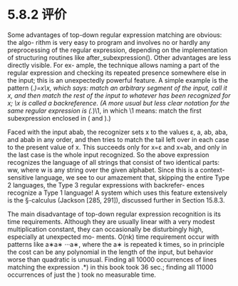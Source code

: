 # 5.8.2 评价

Some advantages of top-down regular expression matching are obvious: the algo- rithm is very easy to program and involves no or hardly any preprocessing of the regular expression, depending on the implementation of structuring routines like after_subexpression(). Other advantages are less directly visible. For ex- ample, the technique allows naming a part of the regular expression and checking its repeated presence somewhere else in the input; this is an unexpectedly powerful feature. A simple example is the pattern (.*)=x\x, which says: match an arbitrary segment of the input, call it x, and then match the rest of the input to whatever has been recognized for x; \x is called a backreference. (A more usual but less clear notation for the same regular expression is \(.*\)\1, in which \1 means: match the first subexpression enclosed in \( and \).)

Faced with the input abab, the recognizer sets x to the values ε, a, ab, aba, and abab in any order, and then tries to match the tail left over in each case to the present value of x. This succeeds only for x=ε and x=ab, and only in the last case is the whole input recognized. So the above expression recognizes the language of all strings that consist of two identical parts: ww, where w is any string over the given alphabet. Since this is a context-sensitive language, we see to our amazement that, skipping the entire Type 2 languages, the Type 3 regular expressions with backrefer- ences recognize a Type 1 language! A system which uses this feature extensively is the §-calculus (Jackson [285, 291]), discussed further in Section 15.8.3.

The main disadvantage of top-down regular expression recognition is its time requirements. Although they are usually linear with a very modest multiplication constant, they can occasionally be disturbingly high, especially at unexpected mo- ments. O(nk) time requirement occur with patterns like a∗a∗ ···a∗, where the a∗ is repeated k times, so in principle the cost can be any polynomial in the length of the input, but behavior worse than quadratic is unusual. Finding all 10000 occurrences of lines matching the expression .*) in this book took 36 sec.; finding all 11000 occurrences of just the ) took no measurable time.